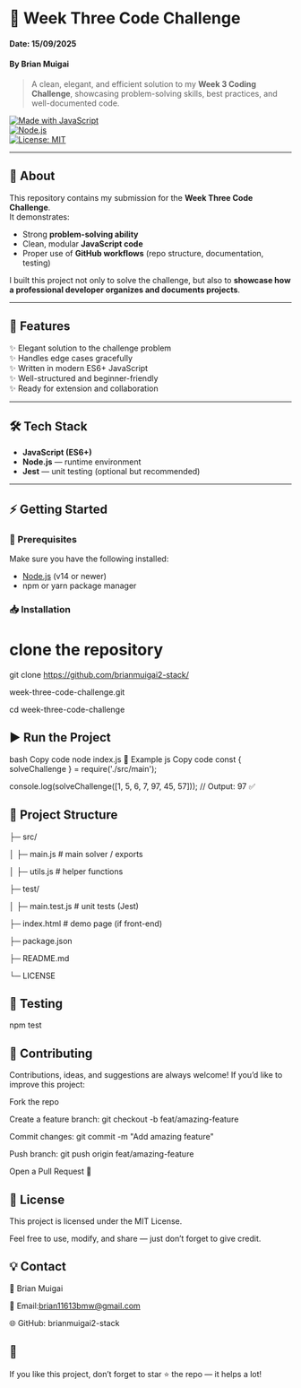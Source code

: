 # 🚀 Week Three Code Challenge  

#### Date: 15/09/2025
#### By Brian Muigai

> A clean, elegant, and efficient solution to my **Week 3 Coding Challenge**, showcasing problem-solving skills, best practices, and well-documented code.  

[![Made with JavaScript](https://img.shields.io/badge/Made%20with-JavaScript-yellow?style=for-the-badge&logo=javascript)](https://developer.mozilla.org/en-US/docs/Web/JavaScript)  
[![Node.js](https://img.shields.io/badge/Node.js-%3E%3D14-brightgreen?style=for-the-badge&logo=node.js)](https://nodejs.org/)  
[![License: MIT](https://img.shields.io/badge/License-MIT-blue?style=for-the-badge)](LICENSE)  

---

## 🌟 About  

This repository contains my submission for the **Week Three Code Challenge**.  
It demonstrates:
- Strong **problem-solving ability**  
- Clean, modular **JavaScript code**  
- Proper use of **GitHub workflows** (repo structure, documentation, testing)  

I built this project not only to solve the challenge, but also to **showcase how a professional developer organizes and documents projects**.  

---

## 🎯 Features  

✨ Elegant solution to the challenge problem  
✨ Handles edge cases gracefully  
✨ Written in modern ES6+ JavaScript  
✨ Well-structured and beginner-friendly  
✨ Ready for extension and collaboration  

---

## 🛠️ Tech Stack  

- **JavaScript (ES6+)**  
- **Node.js** — runtime environment  
- **Jest** — unit testing (optional but recommended)  

---

## ⚡ Getting Started  

### 🔑 Prerequisites  
Make sure you have the following installed:  
- [Node.js](https://nodejs.org/) (v14 or newer)  
- npm or yarn package manager  

### 📥 Installation  

# clone the repository

git clone https://github.com/brianmuigai2-stack/

week-three-code-challenge.git

cd week-three-code-challenge

## ▶️ Run the Project

bash
Copy code
node index.js
📝 Example
js
Copy code
const { solveChallenge } = require('./src/main');

console.log(solveChallenge([1, 5, 6, 7, 97, 45, 57])); 
// Output: 97 ✅

## 📂 Project Structure


├─ src/

│  ├─ main.js          # main solver / exports

│  ├─ utils.js         # helper functions

├─ test/

│  ├─ main.test.js     # unit tests (Jest)

├─ index.html          # demo page (if front-end)

├─ package.json

├─ README.md

└─ LICENSE

## 🧪 Testing

npm test

## 🤝 Contributing

Contributions, ideas, and suggestions are always welcome!
If you’d like to improve this project:

Fork the repo

Create a feature branch: git checkout -b feat/amazing-feature

Commit changes: git commit -m "Add amazing feature"

Push branch: git push origin feat/amazing-feature

Open a Pull Request 🎉

## 📜 License

This project is licensed under the MIT License.

Feel free to use, modify, and share — just don’t forget to give credit.

## 💡 Contact

👤 Brian Muigai

📧 Email:brian11613bmw@gmail.com

🌐 GitHub: brianmuigai2-stack

## 🌟 

If you like this project, don’t forget to star ⭐ the repo — it helps a lot!

